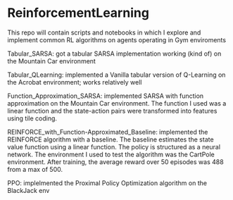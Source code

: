 # ReinforcementLearning
This repo will contain scripts and notebooks in which I explore and implement common RL algorithms on agents operating in Gym enviroments

Tabular_SARSA: got a tabular SARSA implementation working (kind of) on the Mountain Car environment

Tabular_QLearning: implemented a Vanilla tabular version of Q-Learning on the Acrobat environment; works relatively well

Function_Approximation_SARSA: implemented SARSA with function approximation on the Mountain Car environment. The function I used was a linear function and the state-action pairs were transformed into features using tile coding.

REINFORCE_with_Function-Approximated_Baseline: implemented the REINFORCE algorithm with a baseline. The baseline estimates the state value function using a linear function. The policy is structured as a neural network. The environment I used to test the algorithm was the CartPole environment. After training, the average reward over 50 episodes was 488 from a max of 500.

PPO: implelmented the Proximal Policy Optimization algorithm on the BlackJack env

